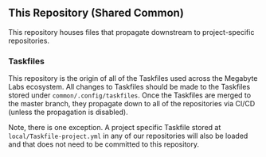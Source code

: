 ## This Repository (Shared Common)

This repository houses files that propagate downstream to project-specific repositories.

### Taskfiles

This repository is the origin of all of the Taskfiles used across the Megabyte Labs ecosystem. All changes to Taskfiles should be made to the Taskfiles stored under `common/.config/taskfiles`. Once the Taskfiles are merged to the master branch, they propagate down to all of the repositories via CI/CD (unless the propagation is disabled).

Note, there is one exception. A project specific Taskfile stored at `local/Taskfile-project.yml` in any of our repositories will also be loaded and that does not need to be committed to this repository.